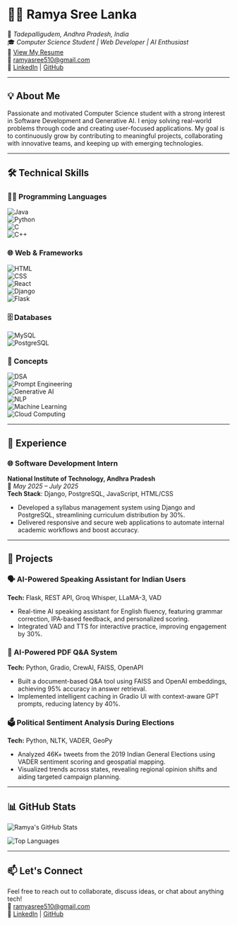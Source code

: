 # 👩‍💻 Ramya Sree Lanka

📍 *Tadepalligudem, Andhra Pradesh, India*  
🎓 *Computer Science Student | Web Developer | AI Enthusiast*  
📄 [View My Resume](https://drive.google.com/file/d/1MOGQWNV8PFwVidBdCZ1odm-WleNTrdt8/view?usp=sharing)  
📧 [ramyasree510@gmail.com](mailto:ramyasree510@gmail.com)  
🔗 [LinkedIn](https://www.linkedin.com/in/ramya-sree-lanka/) | [GitHub](https://github.com/ramyasreelanka5)

---

## 💡 About Me

Passionate and motivated Computer Science student with a strong interest in Software Development and Generative AI. I enjoy solving real-world problems through code and creating user-focused applications. My goal is to continuously grow by contributing to meaningful projects, collaborating with innovative teams, and keeping up with emerging technologies.

---

## 🛠️ Technical Skills

### 👩‍💻 Programming Languages  
![Java](https://img.shields.io/badge/Java-007396?logo=java&logoColor=white)  
![Python](https://img.shields.io/badge/Python-3776AB?logo=python&logoColor=white)  
![C](https://img.shields.io/badge/C-A8B9CC?logo=c&logoColor=white)  
![C++](https://img.shields.io/badge/C++-00599C?logo=c%2B%2B&logoColor=white)

### 🌐 Web & Frameworks  
![HTML](https://img.shields.io/badge/HTML5-E34F26?logo=html5&logoColor=white)  
![CSS](https://img.shields.io/badge/CSS3-1572B6?logo=css3&logoColor=white)  
![React](https://img.shields.io/badge/React-61DAFB?logo=react&logoColor=black)  
![Django](https://img.shields.io/badge/Django-092E20?logo=django&logoColor=white)  
![Flask](https://img.shields.io/badge/Flask-000000?logo=flask&logoColor=white)

### 🗄️ Databases  
![MySQL](https://img.shields.io/badge/MySQL-4479A1?logo=mysql&logoColor=white)  
![PostgreSQL](https://img.shields.io/badge/PostgreSQL-336791?logo=postgresql&logoColor=white)

### 🧠 Concepts  
![DSA](https://img.shields.io/badge/Data%20Structures%20&%20Algorithms-blue?logo=codeforces&logoColor=white)  
![Prompt Engineering](https://img.shields.io/badge/Prompt%20Engineering-purple?logo=openai&logoColor=white)  
![Generative AI](https://img.shields.io/badge/Generative%20AI-8E44AD?logo=artstation&logoColor=white)  
![NLP](https://img.shields.io/badge/NLP-FF6F00?logo=spacy&logoColor=white)  
![Machine Learning](https://img.shields.io/badge/Machine%20Learning-27AE60?logo=tensorflow&logoColor=white)  
![Cloud Computing](https://img.shields.io/badge/Cloud%20Computing-007ACC?logo=azure-devops&logoColor=white)

---

## 💼 Experience

### 🌐 Software Development Intern  
**National Institute of Technology, Andhra Pradesh**  
📅 *May 2025 – July 2025*  
**Tech Stack**: Django, PostgreSQL, JavaScript, HTML/CSS  
- Developed a syllabus management system using Django and PostgreSQL, streamlining curriculum distribution by 30%.  
- Delivered responsive and secure web applications to automate internal academic workflows and boost accuracy.

---

## 🚀 Projects

### 🗣️ AI-Powered Speaking Assistant for Indian Users  
**Tech:** Flask, REST API, Groq Whisper, LLaMA-3, VAD  
- Real-time AI speaking assistant for English fluency, featuring grammar correction, IPA-based feedback, and personalized scoring.  
- Integrated VAD and TTS for interactive practice, improving engagement by 30%.

### 📄 AI-Powered PDF Q&A System  
**Tech:** Python, Gradio, CrewAI, FAISS, OpenAPI  
- Built a document-based Q&A tool using FAISS and OpenAI embeddings, achieving 95% accuracy in answer retrieval.  
- Implemented intelligent caching in Gradio UI with context-aware GPT prompts, reducing latency by 40%.

### 🗳️ Political Sentiment Analysis During Elections  
**Tech:** Python, NLTK, VADER, GeoPy  
- Analyzed 46K+ tweets from the 2019 Indian General Elections using VADER sentiment scoring and geospatial mapping.  
- Visualized trends across states, revealing regional opinion shifts and aiding targeted campaign planning.

---

## 📊 GitHub Stats


![Ramya's GitHub Stats](https://github-readme-stats.vercel.app/api?username=ramyasreelanka5&show_icons=true&theme=dark&hide_border=false&include_all_commits=true&count_private=true)

![Top Languages](https://github-readme-stats.vercel.app/api/top-langs/?username=ramyasreelanka5&layout=compact&theme=dark&hide_border=false)


---


## 📫 Let's Connect

Feel free to reach out to collaborate, discuss ideas, or chat about anything tech!  
📧 [ramyasree510@gmail.com](mailto:ramyasree510@gmail.com)  
🔗 [LinkedIn](https://www.linkedin.com/in/ramya-sree-lanka/) | [GitHub](https://github.com/ramyasreelanka5)
